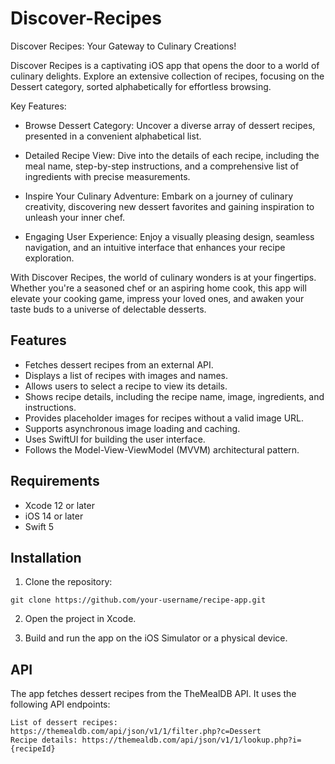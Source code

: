 # Discover-Recipes
Discover Recipes: Your Gateway to Culinary Creations!

Discover Recipes is a captivating iOS app that opens the door to a world of culinary delights. Explore an extensive collection of recipes, focusing on the Dessert category, sorted alphabetically for effortless browsing.

Key Features:
- Browse Dessert Category: Uncover a diverse array of dessert recipes, presented in a convenient alphabetical list.

- Detailed Recipe View: Dive into the details of each recipe, including the meal name, step-by-step instructions, and a comprehensive list of ingredients with precise measurements.

- Inspire Your Culinary Adventure: Embark on a journey of culinary creativity, discovering new dessert favorites and gaining inspiration to unleash your inner chef.

- Engaging User Experience: Enjoy a visually pleasing design, seamless navigation, and an intuitive interface that enhances your recipe exploration.

With Discover Recipes, the world of culinary wonders is at your fingertips. Whether you're a seasoned chef or an aspiring home cook, this app will elevate your cooking game, impress your loved ones, and awaken your taste buds to a universe of delectable desserts.


## Features

- Fetches dessert recipes from an external API.
- Displays a list of recipes with images and names.
- Allows users to select a recipe to view its details.
- Shows recipe details, including the recipe name, image, ingredients, and instructions.
- Provides placeholder images for recipes without a valid image URL.
- Supports asynchronous image loading and caching.
- Uses SwiftUI for building the user interface.
- Follows the Model-View-ViewModel (MVVM) architectural pattern.

## Requirements

- Xcode 12 or later
- iOS 14 or later
- Swift 5

## Installation

1. Clone the repository:
```
git clone https://github.com/your-username/recipe-app.git
```

2. Open the project in Xcode.

3. Build and run the app on the iOS Simulator or a physical device.

## API
The app fetches dessert recipes from the TheMealDB API. It uses the following API endpoints:

```
List of dessert recipes: https://themealdb.com/api/json/v1/1/filter.php?c=Dessert
Recipe details: https://themealdb.com/api/json/v1/1/lookup.php?i={recipeId}
```


